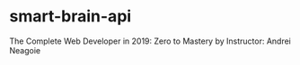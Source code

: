 # smart-brain-api

The Complete Web Developer in 2019: Zero to Mastery by Instructor: Andrei Neagoie
